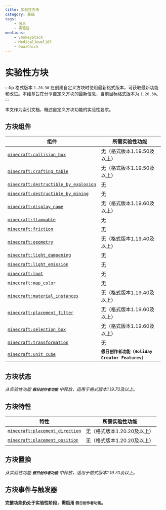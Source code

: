 ```yaml
---
title: 实验性方块
category: 基础
tags:
    - 信息
    - 实验性
mentions:
    - SmokeyStack
    - MedicalJewel105
    - QuazChick
---
```


# 实验性方块

<!--@include: @/wiki/bedrock-wiki-mirror.md-->

:::tip 格式版本 `1.20.30`
在创建自定义方块时使用最新格式版本，可获取最新功能和改进。本维基旨在分享自定义方块的最新信息，当前目标格式版本为 `1.20.30`。
:::

本文作为索引文档，概述自定义方块功能的实验性要求。

## 方块组件

| 组件                                                                                   | 所需实验性功能              |
| ------------------------------------------------------------------------------------------- | --------------------------------- |
| [`minecraft:collision_box`](/wiki/blocks/block-components#collision-box)                         | 无（格式版本1.19.50及以上） |
| [`minecraft:crafting_table`](/wiki/blocks/block-components#crafting-table)                       | 无（格式版本1.19.50及以上） |
| [`minecraft:destructible_by_explosion`](/wiki/blocks/block-components#destructible-by-explosion) | 无                              |
| [`minecraft:destructible_by_mining`](/wiki/blocks/block-components#destructible-by-mining)       | 无                              |
| [`minecraft:display_name`](/wiki/blocks/block-components#display-name)                           | 无（格式版本1.19.60及以上） |
| [`minecraft:flammable`](/wiki/blocks/block-components#flammable)                                 | 无                              |
| [`minecraft:friction`](/wiki/blocks/block-components#friction)                                   | 无                              |
| [`minecraft:geometry`](/wiki/blocks/block-components#geometry)                                   | 无（格式版本1.19.40及以上） |
| [`minecraft:light_dampening`](/wiki/blocks/block-components#light-dampening)                     | 无                              |
| [`minecraft:light_emission`](/wiki/blocks/block-components#light-emission)                       | 无                              |
| [`minecraft:loot`](/wiki/blocks/block-components#loot)                                           | 无                              |
| [`minecraft:map_color`](/wiki/blocks/block-components#map-color)                                 | 无                              |
| [`minecraft:material_instances`](/wiki/blocks/block-components#material-instances)               | 无（格式版本1.19.40及以上） |
| [`minecraft:placement_filter`](/wiki/blocks/block-components#placement-filter)                   | 无（格式版本1.19.60及以上） |
| [`minecraft:selection_box`](/wiki/blocks/block-components#selection-box)                         | 无（格式版本1.19.60及以上） |
| [`minecraft:transformation`](/wiki/blocks/block-components#transformation)                       | 无                              |
| [`minecraft:unit_cube`](/wiki/blocks/block-components#unit-cube)                                 | **`假日创作者功能（Holiday Creator Features）`**    |

## 方块状态

_从实验性功能 **`假日创作者功能`** 中释放，适用于格式版本1.19.70及以上。_

## 方块特性

| 特性                                                                           | 所需实验性功能              |
| ------------------------------------------------------------------------------- | --------------------------------- |
| [`minecraft:placement_direction`](/wiki/blocks/block-components#placement-direction) | 无（格式版本1.20.20及以上） |
| [`minecraft:placement_position`](/wiki/blocks/block-components#placement-position)   | 无（格式版本1.20.20及以上） |

## 方块置换

_从实验性功能 **`假日创作者功能`** 中释放，适用于格式版本1.19.70及以上。_

## 方块事件与触发器

**完整功能仍处于实验性阶段，需启用 `假日创作者功能`。**